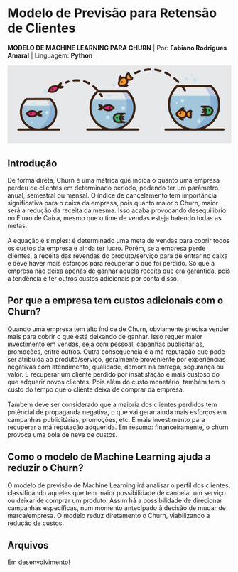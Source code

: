 # Modelo de Previsão para Retensão de Clientes
**MODELO DE MACHINE LEARNING PARA CHURN** | Por: **Fabiano Rodrigues Amaral** | Linguagem: **Python** 

![](https://github.com/amaralbr/churn_model_ml/blob/main/2.20.png?raw=true)
## Introdução
De forma direta, Churn é uma métrica que indica o quanto uma empresa perdeu de clientes em determinado período, podendo ter um parâmetro anual, semestral ou mensal. O índice de cancelamento tem importância significativa para o caixa da empresa, pois quanto maior o Churn, maior será a redução da receita da mesma. Isso acaba provocando desequilibrio no Fluxo de Caixa, mesmo que o time de vendas esteja batendo todas as metas.\
\
A equação é simples: é determinado uma meta de vendas para cobrir todos os custos da empresa e ainda ter lucro. Porém, se a empresa perde clientes, a receita das revendas do produto/serviço para de entrar no caixa e deve haver mais esforços para recuperar o que foi perdido. Só que a empresa não deixa apenas de ganhar aquela receita que era garantida, pois a tendência é ter outros custos adicionais por conta disso.

## Por que a empresa tem custos adicionais com o Churn?
Quando uma empresa tem alto índice de Churn, obviamente precisa vender mais para cobrir o que está deixando de ganhar. Isso requer maior investimento em vendas, seja com pessoal, capanhas publicitárias, promoções, entre outros. Outra consequencia é a má reputação que pode ser atribuída ao produto/serviço, geralmente proveniente por experiências negativas com atendimento, qualidade, demora na entrega, segurança ou valor. E recuperar um cliente perdido por insatisfação é mais custoso do que adquerir novos clientes. Pois além do custo monetário, também tem o custo do tempo que o cliente deixa de comprar da empresa.\
\
Também deve ser considerado que a maioria dos clientes perdidos tem potêncial de propaganda negativa, o que vai gerar ainda mais esforços em campanhas publicitárias, promoções, etc. É mais investimento para recuperar a má reputação adquerida. Em resumo: financeiramente, o churn provoca uma bola de neve de custos.

## Como o modelo de Machine Learning ajuda a reduzir o Churn?
O modelo de previsão de Machine Learning irá analisar o perfil dos clientes, classificando aqueles que tem maior possibilidade de cancelar um serviço ou deixar de comprar um produto. Assim há a possibilidade de direcionar campanhas específicas, num momento antecipado à decisão de mudar de marca/empresa.
 O modelo reduz diretamento o Churn, viabilizando a redução de custos.

## Arquivos
Em desenvolvimento!
